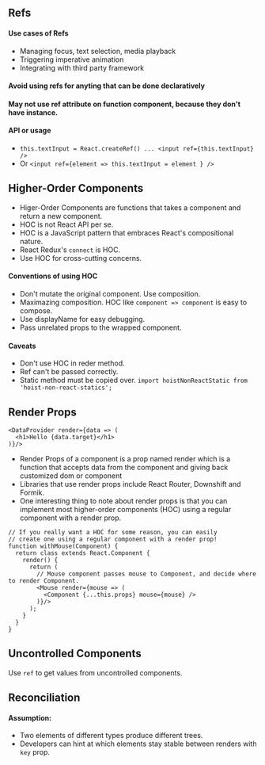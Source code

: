 ## Refs

#### Use cases of Refs
- Managing focus, text selection, media playback
- Triggering imperative animation
- Integrating with third party framework

#### Avoid using refs for anyting that can be done declaratively
#### May not use ref attribute on function component, because they don't have instance.
#### API or usage
- `this.textInput = React.createRef() ... <input ref={this.textInput} />`
- Or `<input ref={element => this.textInput = element } />`

## Higher-Order Components
- Higer-Order Components are functions that takes a component and return a new component.
- HOC is not React API per se.
- HOC is a JavaScript pattern that embraces React's compositional nature.
- React Redux's `connect` is HOC.
- Use HOC for cross-cutting concerns.

#### Conventions of using HOC
- Don't mutate the original component. Use composition.
- Maximazing composition. HOC like `component => component` is easy to compose.
- Use displayName for easy debugging.
- Pass unrelated props to the wrapped component.

#### Caveats
- Don't use HOC in reder method.
- Ref can't be passed correctly.
- Static method must be copied over. `import hoistNonReactStatic from 'hoist-non-react-statics';`

## Render Props
```
<DataProvider render={data => (
  <h1>Hello {data.target}</h1>
)}/>
```
- Render Props of a component is a prop named render which is a function that accepts data from the component and giving back customized dom or component
- Libraries that use render props include React Router, Downshift and Formik.
- One interesting thing to note about render props is that you can implement most higher-order components (HOC) using a regular component with a render prop.
```
// If you really want a HOC for some reason, you can easily
// create one using a regular component with a render prop!
function withMouse(Component) {
  return class extends React.Component {
    render() {
      return (
        // Mouse component passes mouse to Component, and decide where to render Component.
        <Mouse render={mouse => (
          <Component {...this.props} mouse={mouse} />
        )}/>
      );
    }
  }
}
```

## Uncontrolled Components
Use `ref` to get values from uncontrolled components.

## Reconciliation

#### Assumption:
- Two elements of different types produce different trees.
- Developers can hint at which elements stay stable between renders with `key` prop.


